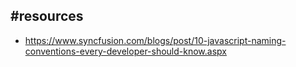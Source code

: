 
## #resources

- https://www.syncfusion.com/blogs/post/10-javascript-naming-conventions-every-developer-should-know.aspx